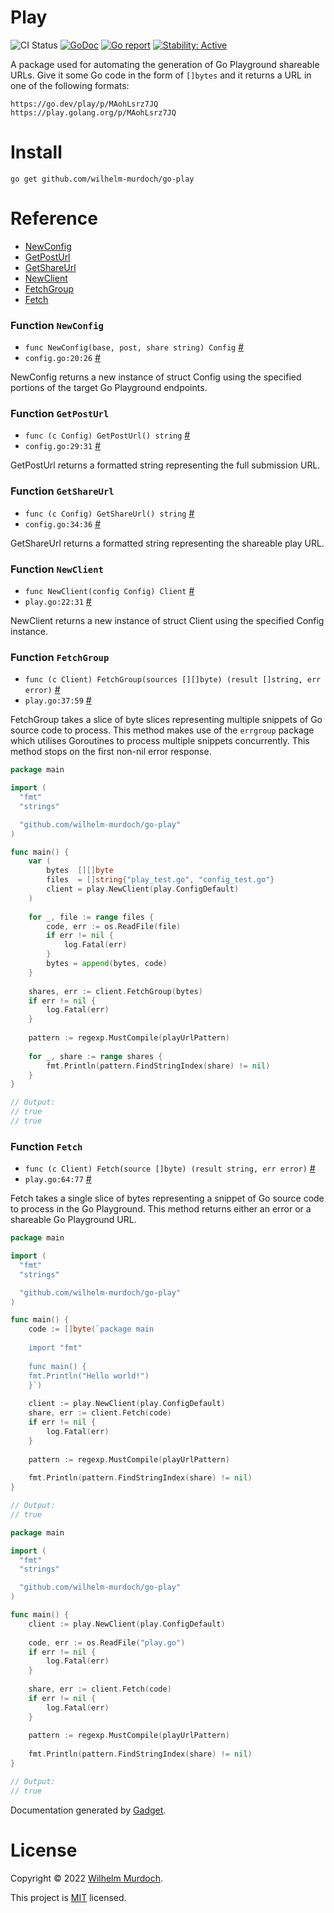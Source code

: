 # Play

![CI Status](https://github.com/wilhelm-murdoch/go-play/actions/workflows/ci.yml/badge.svg)
[![GoDoc](https://godoc.org/github.com/wilhelm-murdoch/go-play?status.svg)](https://pkg.go.dev/github.com/wilhelm-murdoch/go-play)
[![Go report](https://goreportcard.com/badge/github.com/wilhelm-murdoch/go-play)](https://goreportcard.com/report/github.com/wilhelm-murdoch/go-play)
[![Stability: Active](https://masterminds.github.io/stability/active.svg)](https://masterminds.github.io/stability/active.html)

A package used for automating the generation of Go Playground shareable URLs. Give it some Go code in the form of `[]bytes` and it returns a URL in one of the following formats:

```
https://go.dev/play/p/MAohLsrz7JQ
https://play.golang.org/p/MAohLsrz7JQ
```

# Install
```
go get github.com/wilhelm-murdoch/go-play
```

# Reference

* [NewConfig](#Function-NewConfig)
* [GetPostUrl](#Function-GetPostUrl)
* [GetShareUrl](#Function-GetShareUrl)
* [NewClient](#Function-NewClient)
* [FetchGroup](#Function-FetchGroup)
* [Fetch](#Function-Fetch)


### Function `NewConfig`
* `func NewConfig(base, post, share string) Config` [#](config.go#L20)
* `config.go:20:26` [#](config.go#L20-L26)

NewConfig returns a new instance of struct Config using the specified portions of the target Go Playground endpoints. 

### Function `GetPostUrl`
* `func (c Config) GetPostUrl() string` [#](config.go#L29)
* `config.go:29:31` [#](config.go#L29-L31)

GetPostUrl returns a formatted string representing the full submission URL. 

### Function `GetShareUrl`
* `func (c Config) GetShareUrl() string` [#](config.go#L34)
* `config.go:34:36` [#](config.go#L34-L36)

GetShareUrl returns a formatted string representing the shareable play URL. 

### Function `NewClient`
* `func NewClient(config Config) Client` [#](play.go#L22)
* `play.go:22:31` [#](play.go#L22-L31)

NewClient returns a new instance of struct Client using the specified Config instance. 

### Function `FetchGroup`
* `func (c Client) FetchGroup(sources [][]byte) (result []string, err error)` [#](play.go#L37)
* `play.go:37:59` [#](play.go#L37-L59)

FetchGroup takes a slice of byte slices representing multiple snippets of Go source code to process. This method makes use of the `errgroup` package which utilises Goroutines to process multiple snippets concurrently. This method stops on the first non-nil error response. 

```go
package main

import (
  "fmt"
  "strings"

  "github.com/wilhelm-murdoch/go-play"
)

func main() {
    var (
    	bytes  [][]byte
    	files  = []string{"play_test.go", "config_test.go"}
    	client = play.NewClient(play.ConfigDefault)
    )
    
    for _, file := range files {
    	code, err := os.ReadFile(file)
    	if err != nil {
    		log.Fatal(err)
    	}
    	bytes = append(bytes, code)
    }
    
    shares, err := client.FetchGroup(bytes)
    if err != nil {
    	log.Fatal(err)
    }
    
    pattern := regexp.MustCompile(playUrlPattern)
    
    for _, share := range shares {
    	fmt.Println(pattern.FindStringIndex(share) != nil)
    }
}
```
```go
// Output:
// true
// true
```
### Function `Fetch`
* `func (c Client) Fetch(source []byte) (result string, err error)` [#](play.go#L64)
* `play.go:64:77` [#](play.go#L64-L77)

Fetch takes a single slice of bytes representing a snippet of Go source code to process in the Go Playground. This method returns either an error or a shareable Go Playground URL. 

```go
package main

import (
  "fmt"
  "strings"

  "github.com/wilhelm-murdoch/go-play"
)

func main() {
    code := []byte(`package main
    
    import "fmt"
    
    func main() {
    fmt.Println("Hello world!")
    }`)
    
    client := play.NewClient(play.ConfigDefault)
    share, err := client.Fetch(code)
    if err != nil {
    	log.Fatal(err)
    }
    
    pattern := regexp.MustCompile(playUrlPattern)
    
    fmt.Println(pattern.FindStringIndex(share) != nil)
}
```
```go
// Output:
// true
```
```go
package main

import (
  "fmt"
  "strings"

  "github.com/wilhelm-murdoch/go-play"
)

func main() {
    client := play.NewClient(play.ConfigDefault)
    
    code, err := os.ReadFile("play.go")
    if err != nil {
    	log.Fatal(err)
    }
    
    share, err := client.Fetch(code)
    if err != nil {
    	log.Fatal(err)
    }
    
    pattern := regexp.MustCompile(playUrlPattern)
    
    fmt.Println(pattern.FindStringIndex(share) != nil)
}
```
```go
// Output:
// true
```


Documentation generated by [Gadget](github.com/wilhelm-murdoch/go-gadget).

# License
Copyright © 2022 [Wilhelm Murdoch](https://wilhelm.codes).

This project is [MIT](./LICENSE) licensed.
